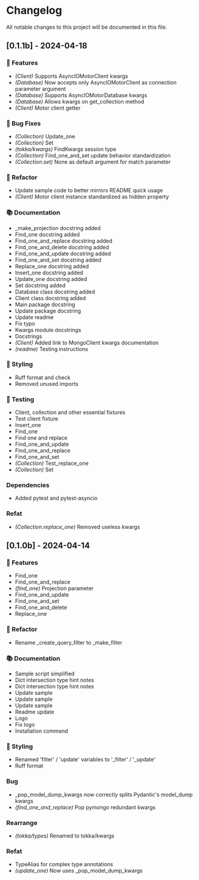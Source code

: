 # Changelog

All notable changes to this project will be documented in this file.

## [0.1.1b] - 2024-04-18

### 🚀 Features

- *(Client)* Supports AsyncIOMotorClient kwargs
- *(Database)* Now accepts only AsyncIOMotorClient as connection parameter argument
- *(Database)* Supports AsyncIOMotorDatabase kwargs
- *(Database)* Allows kwargs on get_collection method
- *(Client)* Motor client getter

### 🐛 Bug Fixes

- *(Collection)* Update_one
- *(Collection)* Set
- *(tokka/kwargs)* FindKwargs session type
- *(Collection)* Find_one_and_set update behavior standardization
- *(Collection.set)* None as default argument for match parameter

### 🚜 Refactor

- Update sample code to better mirrors README quick usage
- *(Client)* Motor client instance standardized as hidden property

### 📚 Documentation

- _make_projection docstring added
- Find_one docstring added
- Find_one_and_replace docstring added
- Find_one_and_delete docstring added
- Find_one_and_update docstring added
- Find_one_and_set docstring added
- Replace_one docstring added
- Insert_one docstring added
- Update_one docstring added
- Set docstring added
- Database class docstring added
- Client class docstring added
- Main package docstring
- Update package docstring
- Update readme
- Fix typo
- Kwargs module docstrings
- Docstrings
- *(Client)* Added link to MongoClient kwargs documentation
- *(readme)* Testing instructions

### 🎨 Styling

- Ruff format and check
- Removed unused imports

### 🧪 Testing

- Client, collection and other essential fixtures
- Test client fixture
- Insert_one
- Find_one
- Find one and replace
- Find_one_and_update
- Find_one_and_replace
- Find_one_and_set
- *(Collection)* Test_replace_one
- *(Collection)* Set

### Dependencies

- Added pytest and pytest-asyncio

### Refat

- *(Collection.replace_one)* Removed useless kwargs

## [0.1.0b] - 2024-04-14

### 🚀 Features

- Find_one
- Find_one_and_replace
- *(find_one)* Projection parameter
- Find_one_and_update
- Find_one_and_set
- Find_one_and_delete
- Replace_one

### 🚜 Refactor

- Rename _create_query_filter to _make_filter

### 📚 Documentation

- Sample script simplified
- Dict intersection type hint notes
- Dict intersection type hint notes
- Update sample
- Update sample
- Update sample
- Readme update
- Logo
- Fix logo
- Installation command

### 🎨 Styling

- Renamed 'filter' / 'update' variables to '_filter' / '_update'
- Ruff format

### Bug

- _pop_model_dump_kwargs now correctly splits Pydantic's model_dump kwargs
- *(find_one_and_replace)* Pop pymongo redundant kwargs

### Rearrange

- *(tokka/types)* Renamed to tokka/kwargs

### Refat

- TypeAlias for complex type annotations
- *(update_one)* Now uses _pop_model_dump_kwargs

<!-- generated by git-cliff -->

